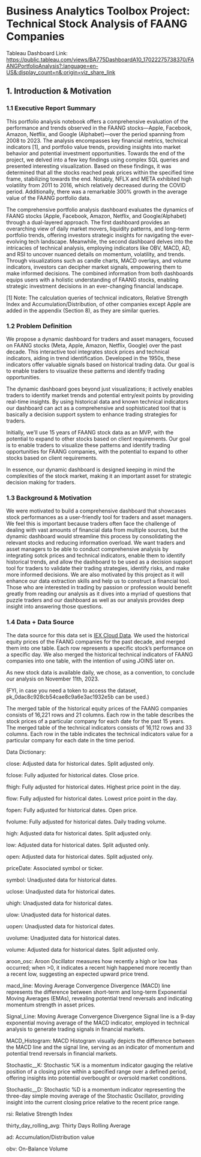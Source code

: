 # Business Analytics Toolbox Project: Technical Stock Analysis of FAANG Companies

Tableau Dashboard Link: https://public.tableau.com/views/BA775DashboardA10_17022275738370/FAANGPortfolioAnalysis?:language=en-US&:display_count=n&:origin=viz_share_link

## 1. Introduction & Motivation
### 1.1 Executive Report Summary
This portfolio analysis notebook offers a comprehensive evaluation of the performance and trends observed in the FAANG stocks—Apple, Facebook, Amazon, Netflix, and Google (Alphabet)—over the period spanning from 2008 to 2023. The analysis encompasses key financial metrics, technical indicators [1], and portfolio value trends, providing insights into market behavior and potential investment opportunities. Towards the end of the project, we delved into a few key findings using complex SQL queries and presented interesting visualization. Based on these findings, it was determined that all the stocks reached peak prices within the specified time frame, stabilizing towards the end. Notably, NFLX and META exhibited high volatility from 2011 to 2016, which relatively decreased during the COVID period. Additionally, there was a remarkable 300% growth in the average value of the FAANG portfolio data.

The comprehensive portfolio analysis dashboard evaluates the dynamics of FAANG stocks (Apple, Facebook, Amazon, Netflix, and Google/Alphabet) through a dual-layered approach. The first dashboard provides an overarching view of daily market movers, liquidity patterns, and long-term portfolio trends, offering investors strategic insights for navigating the ever-evolving tech landscape. Meanwhile, the second dashboard delves into the intricacies of technical analysis, employing indicators like OBV, MACD, AD, and RSI to uncover nuanced details on momentum, volatility, and trends. Through visualizations such as candle charts, MACD overlays, and volume indicators, investors can decipher market signals, empowering them to make informed decisions. The combined information from both dashboards equips users with a holistic understanding of FAANG stocks, enabling strategic investment decisions in an ever-changing financial landscape.

[1] Note:
The calculation queries of technical indicators, Relative Strength Index and Accumulation/Distribution, of other companies except Apple are added in the appendix (Section 8), as they are similar queries.

### 1.2 Problem Definition
We propose a dynamic dashboard for traders and asset managers, focused on FAANG stocks (Meta, Apple, Amazon, Netflix, Google) over the past decade. This interactive tool integrates stock prices and technical indicators, aiding in trend identification. Developed in the 1950s, these indicators offer valuable signals based on historical trading data. Our goal is to enable traders to visualize these patterns and identify trading opportunities.

The dynamic dashboard goes beyond just visualizations; it actively enables traders to identify market trends and potential entry/exit points by providing real-time insights. By using historical data and known technical indicators our dashboard can act as a comprehensive and sophisticated tool that is basically a decision support system to enhance trading strategies for traders.

Initially, we'll use 15 years of FAANG stock data as an MVP, with the potential to expand to other stocks based on client requirements. Our goal is to enable traders to visualize these patterns and identify trading opportunities for FAANG companies, with the potential to expand to other stocks based on client requirements.

In essence, our dynamic dashboard is designed keeping in mind the complexities of the stock market, making it an important asset for strategic decision making for traders.

### 1.3 Background & Motivation
We were motivated to build a comprehensive dashboard that showcases stock performances as a user-friendly tool for traders and asset managers. We feel this is important because traders often face the challenge of dealing with vast amounts of financial data from multiple sources, but the dynamic dashboard would streamline this process by consolidating the relevant stocks and reducing information overload. We want traders and asset managers to be able to conduct comprehensive analysis by integrating sotck prices and technical indicators, enable them to identify historical trends, and allow the dashboard to be used as a decision support tool for traders to validate their trading strategies, identify risks, and make more informed decisions. We are also motivated by this project as it will enhance our data extraction skills and help us to construct a financial tool. Those who are interested in trading by passion or profession would benefit greatly from reading our analysis as it dives into a myriad of questions that puzzle traders and our dashboard as well as our analysis provides deep insight into answering those questions.

### 1.4 Data + Data Source
The data source for this data set is [IEX Cloud Data](https://iexcloud.io/docs/core). We used the historical equity prices of the FAANG companies for the past decade, and merged them into one table. Each row represents a specific stock’s performance on a specific day. We also merged the historical technical indicators of FAANG companies into one table, with the intention of using JOINS later on.

As new stock data is available daily, we chose, as a convention, to conclude our analysis on November 11th, 2023.

(FYI, in case you need a token to access the dataset, pk_0dac8c928cb54cae8c9a6e3ac1932e5b can be used.)

The merged table of the historical equity prices of the FAANG companies consists of 16,221 rows and 21 columns. Each row in the table describes the stock prices of a particular company for each date for the past 15 years.
The merged table of the technical indicators consists of 16,112 rows and 33 columns. Each row in the table indicates the technical indicators value for a particular company for each date in the time period.

Data Dictionary:

close: Adjusted data for historical dates. Split adjusted only.

fclose: Fully adjusted for historical dates. Close price.

fhigh: Fully adjusted for historical dates. Highest price point in the day.

flow: Fully adjusted for historical dates. Lowest price point in the day.

fopen: Fully adjusted for historical dates. Open price.

fvolume: Fully adjusted for historical dates. Daily trading volume.

high: Adjusted data for historical dates. Split adjusted only.

low: Adjusted data for historical dates. Split adjusted only.

open: Adjusted data for historical dates. Split adjusted only.

priceDate: Associated symbol or ticker.

symbol: Unadjusted data for historical dates.

uclose: Unadjusted data for historical dates.

uhigh: Unadjusted data for historical dates.

ulow: Unadjusted data for historical dates.

uopen: Unadjusted data for historical dates.

uvolume: Unadjusted data for historical dates.

volume: Adjusted data for historical dates. Split adjusted only.

aroon_osc: Aroon Oscillator measures how recently a high or low has occurred; when >0, it indicates a recent high happened more recently than a recent low, suggesting an expected upward price trend.

macd_line: Moving Average Convergence Divergence (MACD) line represents the difference between short-term and long-term Exponential Moving Averages (EMAs), revealing potential trend reversals and indicating momentum strength in asset prices.

Signal_Line: Moving Average Convergence Divergence Signal line is a 9-day exponential moving average of the MACD indicator, employed in technical analysis to generate trading signals in financial markets.

MACD_Histogram: MACD Histogram visually depicts the difference between the MACD line and the signal line, serving as an indicator of momentum and potential trend reversals in financial markets.

Stochastic__K: Stochastic %K is a momentum indicator gauging the relative position of a closing price within a specified range over a defined period, offering insights into potential overbought or oversold market conditions.

Stochastic__D: Stochastic %D is a momentum indicator representing the three-day simple moving average of the Stochastic Oscillator, providing insight into the current closing price relative to the recent price range.

rsi: Relative Strength Index

thirty_day_rolling_avg: Thirty Days Rolling Average

ad: Accumulation/Distribution value

obv: On-Balance Volume
